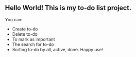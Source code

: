 
## Hello World! This is my to-do list project.


You can: 
* Create to-do
* Delete to-do
* To mark as important
* The search for to-do
* Sorting to-do by all, active, done.
Happy use!
